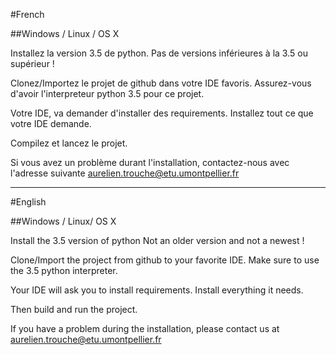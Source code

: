 #French

##Windows / Linux / OS X

Installez la version 3.5 de python.
Pas de versions inférieures à la 3.5 ou supérieur !

Clonez/Importez le projet de github dans votre IDE favoris.
Assurez-vous d'avoir l'interpreteur python 3.5 pour ce projet.

Votre IDE, va demander d'installer des requirements.
Installez tout ce que votre IDE demande.

Compilez et lancez le projet.

Si vous avez un problème durant l'installation, contactez-nous avec l'adresse suivante
aurelien.trouche@etu.umontpellier.fr

------------------------------------------------------------------------------------

#English

##Windows / Linux/ OS X

Install the 3.5 version of python
Not an older version and not a newest !

Clone/Import the project from github to your favorite IDE.
Make sure to use the 3.5 python interpreter.

Your IDE will ask you to install requirements.
Install everything it needs.

Then build and run the project.

If you have a problem during the installation, please contact us at aurelien.trouche@etu.umontpellier.fr
